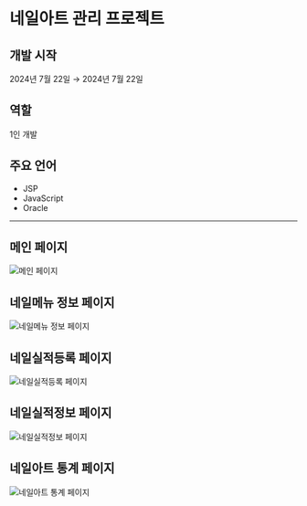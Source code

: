 # 네일아트 관리 프로젝트

## 개발 시작
2024년 7월 22일 → 2024년 7월 22일

## 역할
1인 개발
 
## 주요 언어
- JSP
- JavaScript
- Oracle

---

## 메인 페이지
![메인 페이지](https://github.com/user-attachments/assets/aaff4be6-a9dc-4320-89a1-f33fac9dc72e)

## 네일메뉴 정보 페이지
![네일메뉴 정보 페이지](https://github.com/user-attachments/assets/ed980176-17c3-48ad-8fd5-9055e21ceb33)

## 네일실적등록 페이지
![네일실적등록 페이지](https://github.com/user-attachments/assets/4b175998-86f7-4c11-b11f-55306e022da4)

## 네일실적정보 페이지
![네일실적정보 페이지](https://github.com/user-attachments/assets/22592aab-7f2c-4053-9dc7-623e43eed75c)

## 네일아트 통계 페이지
![네일아트 통계 페이지](https://github.com/user-attachments/assets/17a8cb54-b093-4d81-bb81-45a1ab62eb28)

 
 
